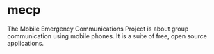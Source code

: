 mecp
====

The Mobile Emergency Communications Project is about group communication using mobile phones. It is a suite of free, open source applications.